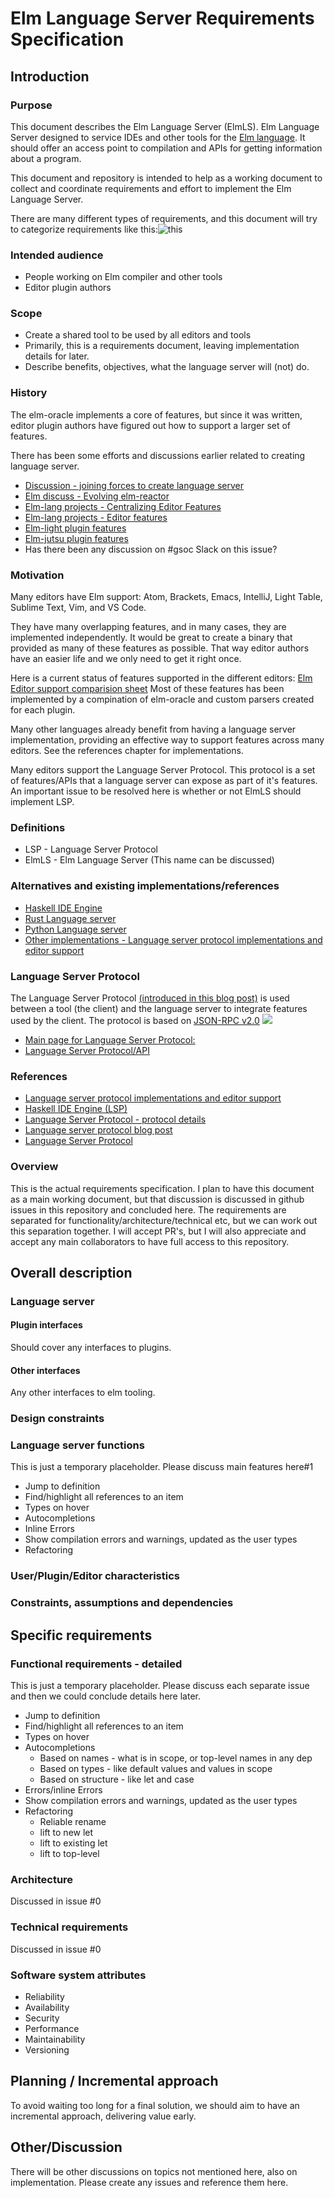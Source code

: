 # Elm Language Server Requirements Specification

## Introduction

### Purpose
This document describes the Elm Language Server (ElmLS). Elm Language Server designed to service IDEs and other tools for the [Elm language](http://elm-lang.org/). It should offer an access point to compilation and APIs for getting information about a program.

This document and repository is intended to help as a working document to collect and coordinate requirements and effort to implement the Elm Language Server.

There are many different types of requirements, and this document will try to categorize requirements like this:![this](images/requirement-types.png)

### Intended audience
* People working on Elm compiler and other tools
* Editor plugin authors

### Scope
* Create a shared tool to be used by all editors and tools
* Primarily, this is a requirements document, leaving implementation details for later.
* Describe benefits, objectives, what the language server will (not) do.

### History
The elm-oracle implements a core of features, but since it was written, editor plugin authors have figured out how to support a larger set of features.

There has been some efforts and discussions earlier related to creating language server.
* [Discussion - joining forces to create language server](https://github.com/Krzysztof-Cieslak/vscode-elm/issues/137)
* [Elm discuss - Evolving elm-reactor](https://groups.google.com/forum/#!topic/elm-dev/aDWFBg72Wt4)
* [Elm-lang projects - Centralizing Editor Features](https://github.com/elm-lang/projects/wiki/Centralizing-Editor-Features)
* [Elm-lang projects - Editor features](https://github.com/elm-lang/projects/wiki/Editor-Features)
* [Elm-light plugin features](https://gist.github.com/rundis/433d67aaf3f35eb74e66172db3e73c06)
* [Elm-jutsu plugin features](https://docs.google.com/spreadsheets/d/14uGbf6432uYtkusJ3xktWTjqHS3Wm11fCTb1yGbIj8Y/edit#gid=0)
* Has there been any discussion on #gsoc Slack on this issue?

### Motivation
Many editors have Elm support: Atom, Brackets, Emacs, IntelliJ, Light Table, Sublime Text, Vim, and VS Code.

They have many overlapping features, and in many cases, they are implemented independently. It would be great to create a binary that provided as many of these features as possible. That way editor authors have an easier life and we only need to get it right once.

Here is a current status of features supported in the different editors: [Elm Editor support comparision sheet](https://docs.google.com/spreadsheets/d/1JJ21llMKaIYzy449ILvyzQCCmoapJxbVGr-FyRUgKCw/edit#gid=0)
Most of these features has been implemented by a compination of elm-oracle and custom parsers created for each plugin.

Many other languages already benefit from having a language server implementation, providing an effective way to support features across many editors. See the references chapter for implementations.

Many editors support the Language Server Protocol. This protocol is a set of features/APIs that a language server can expose as part of it's features. An important issue to be resolved here is whether or not ElmLS should implement LSP.

### Definitions
* LSP - Language Server Protocol
* ElmLS - Elm Language Server (This name can be discussed)

### Alternatives and existing implementations/references
* [Haskell IDE Engine](https://github.com/haskell/haskell-ide-engine)
* [Rust Language server](https://github.com/rust-lang-nursery/rls)
* [Python Language server](https://github.com/palantir/python-language-server)
* [Other implementations - Language server protocol implementations and editor support](https://github.com/Microsoft/language-server-protocol/wiki/Protocol-Implementations)

### Language Server Protocol
The Language Server Protocol [(introduced in this blog post)](https://code.visualstudio.com/blogs/2016/06/27/common-language-protocol)
is used between a tool (the client) and the language server to integrate features used by the client. The protocol is based on  [JSON-RPC v2.0](http://www.jsonrpc.org/specification)
![](images/lsp-interaction-diagram.png)

* [Main page for Language Server Protocol:](https://github.com/Microsoft/language-server-protocol)
* [Language Server Protocol/API](https://github.com/Microsoft/language-server-protocol)

### References
* [Language server protocol implementations and editor support](https://github.com/Microsoft/language-server-protocol/wiki/Protocol-Implementations)
* [Haskell IDE Engine (LSP)](https://github.com/haskell/haskell-ide-engine)
* [Language Server Protocol - protocol details](https://github.com/Microsoft/language-server-protocol/blob/master/protocol.md)
* [Language server protocol blog post](https://code.visualstudio.com/blogs/2016/06/27/common-language-protocol)
* [Language Server Protocol](https://github.com/Microsoft/language-server-protocol)

### Overview
This is the actual requirements specification. I plan to have this document as a main working document, but that discussion is discussed in github issues in this repository and concluded here. The requirements are separated for functionality/architecture/technical etc, but we can work out this separation together.
I will accept PR's, but I will also appreciate and accept any main collaborators to have full access to this repository.

## Overall description
### Language server
#### Plugin interfaces
Should cover any interfaces to plugins.
#### Other interfaces
Any other interfaces to elm tooling.
### Design constraints
### Language server functions

This is just a temporary placeholder. Please discuss main features here#1
* Jump to definition
* Find/highlight all references to an item
* Types on hover
* Autocompletions
* Inline Errors
* Show compilation errors and warnings, updated as the user types
* Refactoring

### User/Plugin/Editor characteristics
### Constraints, assumptions and dependencies
## Specific requirements
### Functional requirements - detailed

This is just a temporary placeholder. Please discuss each separate issue and then we could conclude details here later.
* Jump to definition
* Find/highlight all references to an item
* Types on hover
* Autocompletions
  * Based on names - what is in scope, or top-level names in any dep
  * Based on types - like default values and values in scope
  * Based on structure - like let and case
* Errors/inline Errors
* Show compilation errors and warnings, updated as the user types
* Refactoring
  * Reliable rename
  * lift to new let
  * lift to existing let
  * lift to top-level
### Architecture
Discussed in issue #0

### Technical requirements
Discussed in issue #0

### Software system attributes
* Reliability
* Availability
* Security
* Performance
* Maintainability
* Versioning
## Planning / Incremental approach
To avoid waiting too long for a final solution, we should aim to have an incremental approach, delivering value early.
## Other/Discussion
There will be other discussions on topics not mentioned here, also on implementation. Please create any issues and reference them here.


